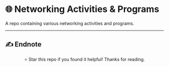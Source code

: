# 🌐 Networking Activities & Programs
A repo containing various networking activities and programs. 

---

## ✍️ Endnote

<p align="center">⭐ Star this repo if you found it helpful! Thanks for reading.</p>